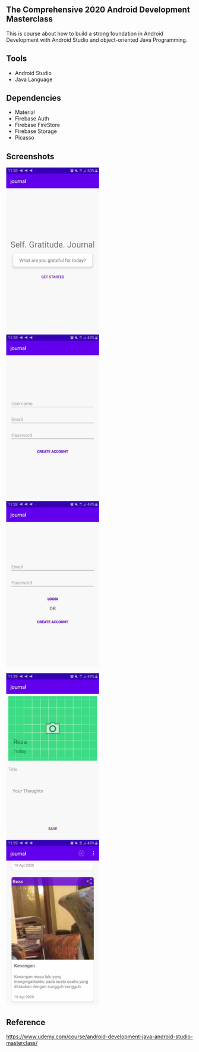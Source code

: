 ## The Comprehensive 2020 Android Development Masterclass

This is course about how to build a strong foundation in Android  Development with Android Studio and object-oriented Java Programming.

## Tools

* Android Studio
* Java Language

## Dependencies

* Material
* Firebase Auth
* Firebase FireStore
* Firebase Storage
* Picasso

## Screenshots

<img src="https://raw.githubusercontent.com/rezaerbe/journal-comprehensive/master/J1.jpg?raw=true" alt="J1" width=250 /> &nbsp; &nbsp; <img src="https://raw.githubusercontent.com/rezaerbe/journal-comprehensive/master/J2.jpg?raw=true&" alt="J2" width=250 /> &nbsp; &nbsp; <img src="https://raw.githubusercontent.com/rezaerbe/journal-comprehensive/master/J3.jpg?raw=true" alt="J3" width=250 />

<img src="https://raw.githubusercontent.com/rezaerbe/journal-comprehensive/master/J4.jpg?raw=true" alt="J43" width=250 /> &nbsp; &nbsp; <img src="https://raw.githubusercontent.com/rezaerbe/journal-comprehensive/master/J5.jpg?raw=true&" alt="J5" width=250 />

## Reference

https://www.udemy.com/course/android-development-java-android-studio-masterclass/
